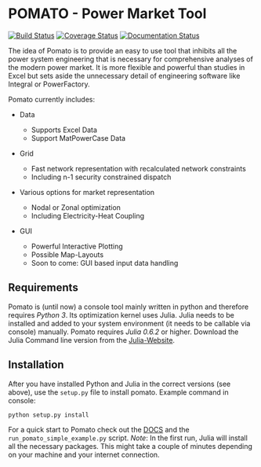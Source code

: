 POMATO - Power Market Tool
============================

[![Build Status](https://travis-ci.org/robert-mieth/pomato.svg?branch=master)](https://travis-ci.org/robert-mieth/pomato)
[![Coverage Status](https://coveralls.io/repos/github/robert-mieth/pomato/badge.svg?branch=master)](https://coveralls.io/github/robert-mieth/pomato?branch=master)
[![Documentation Status](https://readthedocs.org/projects/pomato/badge/?version=latest)](http://pomato.readthedocs.io/en/latest/?badge=latest)



The idea of Pomato is to provide an easy to use tool that inhibits all the power system engineering that is necessary for comprehensive analyses of the modern power market. It is more flexible and powerful than studies in Excel but sets aside the unnecessary detail of engineering software like Integral or PowerFactory. 

Pomato currently includes:

* Data
    * Supports Excel Data
    * Support MatPowerCase Data

* Grid
    * Fast network representation with recalculated network constraints
    * Including n-1 security constrained dispatch

* Various options for market representation
    * Nodal or Zonal optimization
    * Including Electricity-Heat Coupling

* GUI 
    * Powerful Interactive Plotting
    * Possible Map-Layouts
    * Soon to come: GUI based input data handling

Requirements
------------

Pomato is (until now) a console tool mainly written in python and therefore requires *Python 3*. 
Its optimization kernel uses Julia. Julia needs to be installed and added to your system environment (it needs to be callable via console) manually. Pomato requires *Julia 0.6.2* or higher. Download the Julia Command line version from the [Julia-Website](https://julialang.org/).


Installation
------------

After you have installed Python and Julia in the correct versions (see above), use the `setup.py` file to install pomato. Example command in console:

```
python setup.py install
```

For a quick start to Pomato check out the [DOCS](http://pomato.readthedocs.io/en/latest/) and the `run_pomato_simple_example.py` script. *Note*: In the first run, Julia will install all the necessary packages. This might take a couple of minutes depending on your machine and your internet connection. 





